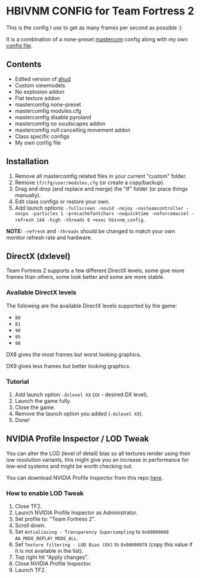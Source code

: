 # HBIVNM CONFIG for Team Fortress 2
This is the config I use to get as many frames per second as possible :)

It is a combination of a none-preset [mastercom](https://mastercomfig.com/) config along with my own [config file](https://github.com/hbivnm/hbivnm-tf2-config/blob/main/tf/cfg/hbivnm_config.cfg).

## Contents
- Edited version of [ahud](https://huds.tf/site/s-ahud)
- Custom viewmodels
- No explosion addon
- Flat texture addon
- mastercomfig none-preset
- mastercomfig modules.cfg
- mastercomfig disable pyroland
- mastercomfig no soudscapes addon
- mastercomfig null cancelling movement addon
- Class specific configs
- My own config file

## Installation
1. Remove all mastercomfig related files in your current "custom" folder.
2. Remove `tf/cfg/user/modules.cfg` (or create a copy/backup).
3. Drag and drop (and replace and merge) the "tf" folder (or place things manually).
4. Edit class configs or restore your own.
5. Add launch options: `-fullscreen -novid -nojoy -nosteamcontroller -noipx -particles 1 -precachefontchars -noquicktime -noforcemaccel -refresh 144 -high -threads 6 +exec hbivnm_config`.

**NOTE:** `-refresh` and `-threads` should be changed to match your own monitor refresh rate and hardware.

## DirectX (dxlevel)
Team Fortress 2 supports a few different DirectX levels, some give more frames than others, some look better and some are more stable.

### Available DirectX levels
The following are the available DirectX levels supported by the game:
- `80`
- `81`
- `90`
- `95`
- `98`

DX8 gives the most frames but worst looking graphics.

DX9 gives less frames but better looking graphics.

### Tutorial
1. Add launch option `-dxlevel XX` (`XX` - desired DX level).
2. Launch the game fully.
3. Close the game.
4. Remove the launch option you added (`-dxlevel XX`).
5. Done!

## NVIDIA Profile Inspector / LOD Tweak
You can alter the LOD (level of detail) bias so all textures render using their low resolution variants, this might give you an increase in performance for low-end systems and might be worth checking out.

You can download NVIDIA Profile Inspector from this repo [here](https://github.com/hbivnm/hbivnm-tf2-config/raw/main/NVIDIA%20Profile%20Inspector/nvidiaProfileInspector.exe).

### How to enable LOD Tweak
1. Close TF2.
2. Launch NVIDIA Profile Inspector as Administrator.
3. Set profile to: "Team Fortress 2".
4. Scroll down.
5. Set `Antialiasing - Transparency Supersampling` to `0x00000008 AA_MODE_REPLAY_MODE_ALL`.
6. Set `Texture filtering - LOD Bias (DX)` to `0x00000078` (copy this value if it is not available in the list).
7. Top right hit "Apply changes".
8. Close NVIDIA Profile Inspector.
9. Launch TF2.
